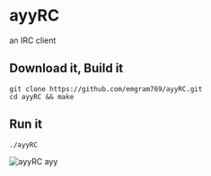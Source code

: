 # ayyRC
an IRC client

## Download it, Build it

    git clone https://github.com/emgram769/ayyRC.git
    cd ayyRC && make
  
## Run it

    ./ayyRC

![ayyRC](https://u.teknik.io/91JWRq.png "ayyRC")
ayy
